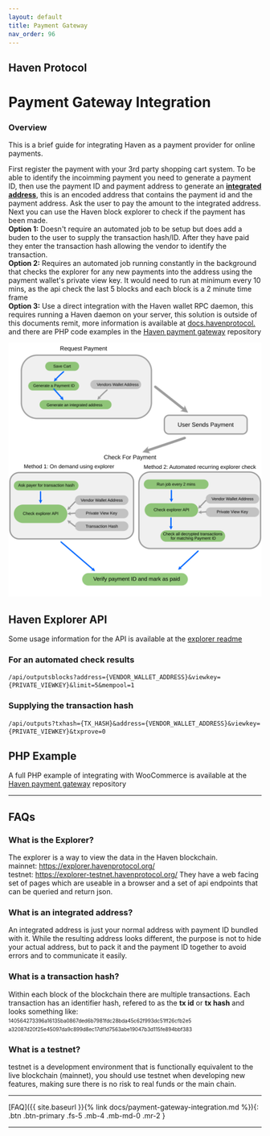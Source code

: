 ```yaml
---
layout: default
title: Payment Gateway
nav_order: 96
---
```

## Haven Protocol
# Payment Gateway Integration

### Overview
This is a brief guide for integrating Haven as a payment provider for online payments.


First register the payment with your 3rd party shopping cart system. To be able to identify the incoimming payment you need to generate a payment ID, then use the payment ID and payment address to generate an [**integrated address**](https://havenprotocol.org/knowledge/payment-ids/), this is an encoded address that contains the payment id and the payment address.
Ask the user to pay the amount to the integrated address.
Next you can use the Haven block explorer to check if the payment has been made.   
**Option 1:** Doesn't require an automated job to be setup but does add a buden to the user to supply the transaction hash/ID. After they have paid they enter the transaction hash allowing the vendor to identify the transaction.   
**Option 2:** Requires an automated job running constantly in the background that checks the explorer for any new payments into the address using the payment wallet's private view key. It would need to run at minimum every 10 mins, as the api check the last 5 blocks and each block is a 2 minute time frame  
**Option 3:** Use a direct integration with the Haven wallet RPC daemon, this requires running a Haven daemon on your server, this solution is outside of this documents remit, more information is available at [docs.havenprotocol.](https://docs.havenprotocol.org/rpc/1.2.9q/RPC_API.html) and there are PHP code examples in the [Haven payment gateway](https://github.com/blueyred/haven-payment-gateway/) repository

![Payment Integration flow](../assets/images/payment-integration.svg)


## Haven Explorer API
Some usage information for the API is available at the [explorer readme](https://github.com/haven-protocol-org/haven-explorer)  

### For an automated check results
```
/api/outputsblocks?address={VENDOR_WALLET_ADDRESS}&viewkey={PRIVATE_VIEWKEY}&limit=5&mempool=1
```

###  Supplying the transaction hash
```
/api/outputs?txhash={TX_HASH}&address={VENDOR_WALLET_ADDRESS}&viewkey={PRIVATE_VIEWKEY}&txprove=0
```

## PHP Example
A full PHP example of integrating with WooCommerce is available at the
[Haven payment gateway](https://github.com/blueyred/haven-payment-gateway/) repository

---
   
      

## FAQs
### What is the Explorer?
The explorer is a way to view the data in the Haven blockchain.   
mainnet: https://explorer.havenprotocol.org/   
testnet: https://explorer-testnet.havenprotocol.org/
They have a web facing set of pages which are useable in a browser and a set of api endpoints that can be queried and return json.

### What is an integrated address?
An integrated address is just your normal address with payment ID bundled with it. While the resulting address looks different, the purpose is not to hide your actual address, but to pack it and the payment ID together to avoid errors and to communicate it easily.

### What is a transaction hash?
Within each block of the blockchain there are multiple transactions. Each transaction has an identifier hash, refered to as the **tx id** or **tx hash** and looks something like:  <font size="1">140564273396a16135ba0867ded6b7981fdc28bda45c62f993dc51ff26cfb2e5 a32087d20f25e45097da9c899d8ec17df1d7563abe19047b3d115fe894bbf383</font>


### What is a testnet?  
testnet is a development environment that is functionally equivalent to the live blockchain (mainnet), you should use testnet when developing new features, making sure there is no risk to real funds or the main chain.


---
[FAQ]({{ site.baseurl }}{% link docs/payment-gateway-integration.md %}){: .btn .btn-primary .fs-5 .mb-4 .mb-md-0 .mr-2 }

---
